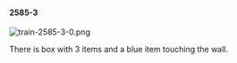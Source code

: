 #### 2585-3
![train-2585-3-0.png](https://github.com/lil-lab/nlvr/raw/master/nlvr/train/images/6/train-2585-3-0.png "train-2585-3-0.png")

There is box with 3 items and a blue item touching the wall.